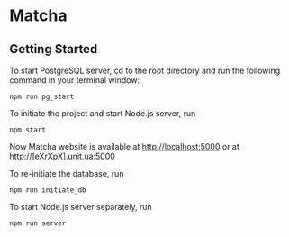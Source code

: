 # Matcha

## Getting Started

To start PostgreSQL server, cd to the root directory and run the following command in your terminal window:

```
npm run pg_start
```

To initiate the project and start Node.js server, run

```
npm start
```

Now Matcha website is available at [http://localhost:5000](http://localhost:5000) or at http://[eXrXpX].unit.ua:5000

To re-initiate the database, run

```
npm run initiate_db
```

To start Node.js server separately, run

```
npm run server
```
